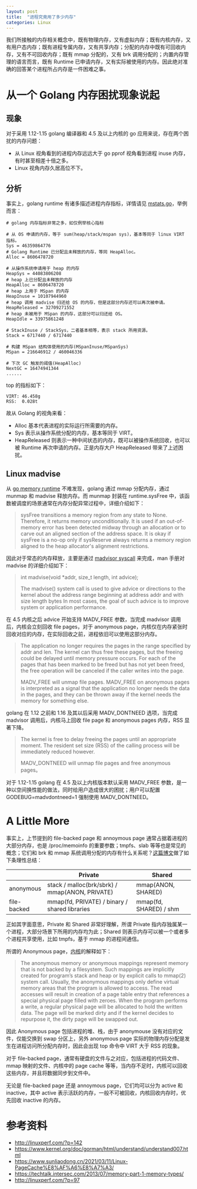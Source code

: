 ```yaml
---
layout: post
title:  "进程究竟用了多少内存"
categories: Linux
---
```


我们所接触的内存相关概念中，既有物理内存，又有虚拟内存；既有内核内存，又有用户态内存；既有进程专属内存，又有共享内存；分配的内存中既有可回收内存，又有不可回收内存；既有 mmap 分配的，又有 brk 调用分配的；内置内存管理的语言而言，既有 Runtime 已申请内存，又有实际被使用的内存。因此绝对准确的回答某个进程所占内存是一件困难之事。

# 从一个 Golang 内存困扰现象说起

## 现象

对于采用 1.12-1.15 golang 编译器和 4.5 及以上内核的 go 应用来说，存在两个困扰的内存问题：

- 从 Linux 视角看到的进程内存远远大于 go pprof 视角看到进程 inuse 内存，有时甚至相差十倍之多。
- Linux 视角内存久居高位不下。

## 分析

事实上，golang runtime 有诸多描述进程内存指标，详情请见 [mstats.go](https://github.com/golang/go/blob/master/src/runtime/mstats.go)，举例而言：


```
# golang 内存指标非常之多，如仅例举核心指标

# 从 OS 申请的内存，等于 sum(heap/stack/mspan sys)，基本等同于 linux VIRT 指标。
Sys = 46359864776
# Golang Runtime 已分配且未释放的内存，等同 HeapAlloc。
Alloc = 8606478720

# 从操作系统申请用于 heap 的内存
HeapSys = 44083806208
# heap 上已分配且未释放的内存
HeapAlloc = 8606478720
# heap 上用于 MSpan 的内存
HeapInuse = 10107944960
# heap 调用 madvise 归还给 OS 的内存，但是这部分内存还可以再次被申请。
HeapReleased = 32709271552
# heap 未被用于 MSpan 的内存，这部分可以归还给 OS。
HeapIdle = 33975861248

# StackInuse / StackSys，二者基本相等，表示 stack 所用资源。
Stack = 6717440 / 6717440

# 构建 MSpan 结构体使用的内存(MSpanInuse/MSpanSys)
MSpan = 216646912 / 460046336

# 下次 GC 触发的阈值(HeapAlloc) 
NextGC = 16474941344
......
```

top 的指标如下：

```
VIRT: 46.458g
RSS:  0.028t                                                                                                                                   
```

故从 Golang 的视角来看：

- Alloc 基本代表进程的实际运行所需要的内存。
- Sys 表示从操作系统分配的内存，基本等同于 VIRT。
- HeapReleased 则表示一种中间状态的内存，既可以被操作系统回收，也可以被 Runtime 再次申请的内存。正是内存大户 HeapReleased 带来了上述困扰。

## Linux madvise

从 [go memory runtime](https://go.dev/src/runtime/mem_linux.go) 不难发现，golang 通过 mmap 分配内存，通过 munmap 和 madvise 释放内存。而 munmap 封装在 runtime.sysFree 中，该函数被调度的场景通常在内存分配异常过程中，详细介绍如下：

> sysFree transitions a memory region from any state to None. Therefore, it returns memory unconditionally. It is used if an out-of-memory error has been detected midway through an allocation or to carve out an aligned section of the address space. It is okay if sysFree is a no-op only if sysReserve always returns a memory region aligned to the heap allocator's alignment restrictions.

因此对于常态的内存释放，主要是通过 [madvisor syscall](https://man7.org/linux/man-pages/man2/madvise.2.html) 来完成，man 手册对 madvise 的详细介绍如下：

> int madvise(void *addr, size_t length, int advice);
> 
> The madvise() system call is used to give advice or directions to the kernel about the address range beginning at address addr and with size length bytes In most cases, the goal of such advice is to improve system or application performance.

在 4.5 内核之后 advice 开始支持 MADV\_FREE 参数，当完成 madvisor 调用后，内核会立刻回收 file pages，对于 anonymous page，内核仅在内存紧张时回收对应的内存，在实际回收之前，进程依旧可以使用这部分内存。

> The application no longer requires the pages in the range specified by addr and len.  The kernel can thus free these pages, but the freeing could be delayed until memory pressure occurs.  For each of the pages that has been marked to be freed but has not yet been freed, the free operation will be canceled if the caller writes into the page.
> 
> MADV\_FREE will unmap file pages. MADV_FREE on anonymous pages is interpreted as a signal that the application no longer needs the data in the pages, and they can be thrown away if the kernel needs the memory for something else.

golang 在 1.12 之前和 1.16 及其以后采用 MADV\_DONTNEED 选项，当完成 madvisor 调用后，内核马上回收 file page 和 anonymous pages 内存，RSS 显著下降。

> The kernel is free to delay freeing the pages until an appropriate moment. The resident set size (RSS) of the calling process will be immediately reduced however.
> 
> MADV_DONTNEED will unmap file pages and free anonymous pages。

对于 1.12-1.15 golang 在 4.5 及以上内核版本默认采用  MADV\_FREE 参数，是一种以空间换性能的做法，同时给用户造成很大的困扰；用户可以配置 GODEBUG=madvdontneed=1 强制使用 MADV\_DONTNEED。

# A Little More

事实上，上节提到的 file-backed page 和 annoymous page 通常占据着进程的大部分内存，也是 /proc/memoinfo 的重要参数；tmpfs、slab 等等也是常见的概念；它们和 brk 和 mmap 系统调用分配的内存有什么关系呢？[这篇博文](https://techtalk.intersec.com/2013/07/memory-part-1-memory-types/)做了如下条理性总结：

|    |    Private  |  Shared    |
|  ---  |  ----   |  ----  |
| anonymous  |  stack / malloc(brk/sbrk) / mmap(ANON, PRIVATE) | mmap(ANON, SHARED)  |
|  file-backed  | mmap(fd, PRIVATE) / binary / shared libraries | mmap(fd, SHARED) / shm |

正如其字面意思，Private 和 Shared 非常好理解，所谓 Private 指内存独属某一个进程，大部分场景下所用的内存均为此；Shared 则表示内存可以被一个或者多个进程共享使用，比如 tmpfs，基于 mmap 的进程间通信。

所谓的 Anonymous page，[内核](https://www.kernel.org/doc/html/latest/admin-guide/mm/concepts.html#anonymous-memory)的解释如下：

> The anonymous memory or anonymous mappings represent memory that is not backed by a filesystem. Such mappings are implicitly created for program’s stack and heap or by explicit calls to mmap(2) system call. Usually, the anonymous mappings only define virtual memory areas that the program is allowed to access. The read accesses will result in creation of a page table entry that references a special physical page filled with zeroes. When the program performs a write, a regular physical page will be allocated to hold the written data. The page will be marked dirty and if the kernel decides to repurpose it, the dirty page will be swapped out.

因此 Anonymous page 包括进程的堆、栈，由于 anonymouse 没有对应的文件，仅能交换到 swap 分区上，另外 anonymous page 实际的物理内存分配是发生在进程访问所分配内存时，因此会出现 top 命令中 VIRT 大于 RSS 的现象。

对于 file-backed page，通常有硬盘的文件与之对应，包括进程的代码文件、mmap 映射的文件、内核中的 page cache 等等，当内存不足时，内核可以回收这些内存，并且将数据同步到文件中。

无论是 file-backed page 还是 annoymous page，它们均可以分为 active 和 inactive，其中 active 表示活跃的内存，一般不可被回收，内核回收内存时，优先回收 inactive 的内存。


# 参考资料

-  http://linuxperf.com/?p=142
- https://www.kernel.org/doc/gorman/html/understand/understand007.html
- https://www.sunliaodong.cn/2021/03/11/Linux-PageCache%E8%AF%A6%E8%A7%A3/
- https://techtalk.intersec.com/2013/07/memory-part-1-memory-types/
- http://linuxperf.com/?p=97
